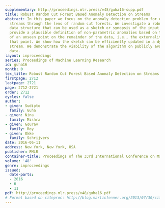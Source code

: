 ```yaml
---
supplementary: http://proceedings.mlr.press/v48/guha16-supp.pdf
title: Robust Random Cut Forest Based Anomaly Detection on Streams
abstract: In this paper we focus on the anomaly detection problem for dynamic data
  streams through the lens of random cut forests. We investigate a robust random cut
  data structure that can be used as a sketch or synopsis of the input stream. We
  provide a plausible definition of non-parametric anomalies based on the influence
  of an unseen point on the remainder of the data, i.e., the externality imposed by
  that point. We show how the sketch can be efficiently updated in a dynamic data
  stream. We demonstrate the viability of the algorithm on publicly available real
  data.
layout: inproceedings
series: Proceedings of Machine Learning Research
id: guha16
month: 0
tex_title: Robust Random Cut Forest Based Anomaly Detection on Streams
firstpage: 2712
lastpage: 2721
page: 2712-2721
order: 2712
cycles: false
author:
- given: Sudipto
  family: Guha
- given: Nina
  family: Mishra
- given: Gourav
  family: Roy
- given: Okke
  family: Schrijvers
date: 2016-06-11
address: New York, New York, USA
publisher: PMLR
container-title: Proceedings of The 33rd International Conference on Machine Learning
volume: '48'
genre: inproceedings
issued:
  date-parts:
  - 2016
  - 6
  - 11
pdf: http://proceedings.mlr.press/v48/guha16.pdf
# Format based on citeproc: http://blog.martinfenner.org/2013/07/30/citeproc-yaml-for-bibliographies/
---
```

